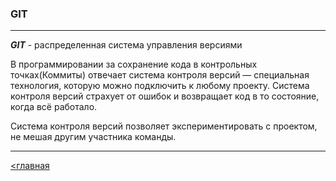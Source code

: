 ### GIT
---
 ***GIT*** - распределенная система управления версиями

 В программировании за сохранение кода в контрольных точках(Коммиты) отвечает система контроля версий — специальная технология, которую можно подключить к любому проекту. Система контроля версий страхует от ошибок и возвращает код в то состояние, когда всё работало.

 Система контроля версий позволяет экспериментировать с проектом, не мешая другим участника команды.

 ---
 [<главная](readme.md)